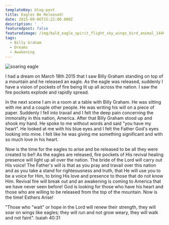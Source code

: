 ```yaml
---
templateKey: blog-post
title: Eagles Be Released!
date: 2015-09-06T15:22:00.000Z
description: '  '
featuredpost: false
featuredimage: /img/bald_eagle_spirit_flight_sky_wings_bird_animal_1440x900.jpg
tags:
  - Billy Graham
  - Dreams
  - Awakening
---
```

![soaring eagle](/img/bald_eagle_spirit_flight_sky_wings_bird_animal_1440x900.jpg)

I had a dream on March 18th 2015 that I saw Billy Graham standing on top of a mountain and he released an eagle. As the eagle was released, suddenly I have a vision of pockets of fire being lit up all across the nation. I saw the fire pockets explode and rapidly spread.

In the next scene I am in a room at a table with Billy Graham.  He was sitting with me and a couple other people.  He was writing his will on a piece of paper. Suddenly I fell into travail and I felt the deep pain concerning the immorality in this nation, America. After that Billy Graham stood up and shook my hand.  He spoke to me without words and said "you have my heart".  He looked at me with his blue eyes and I felt the Father God's eyes looking into mine.  I felt like he was giving me something significant and with so much love in his heart.

Now is the time for the eagles to arise and be released to be all they were created to be!! As the eagles are released, fire pockets of His revival healing presence will light up all over the nation.  The bride of the Lord will carry out His voice!  The Father's will is that as you pray and travail over this nation and as you take a stand for righteousness and truth, that He will use you to be a voice for Him, to bring His love and presence to those that do not know Him. Revival fire will break out and an awakening is coming to America that we have never seen before! God is looking for those who have his heart and those who are willing to be released from the top of the mountain.  Now is the time! Esthers Arise!

"Those who "wait" or hope in the Lord will renew their strength, they will soar on wings like eagles; they will run and not grow weary, they will walk and not faint". Isaiah 40:31
